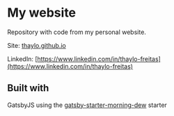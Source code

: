 # My website



Repository with code from my personal website.


Site: [thaylo.github.io](http://thaylo.github.io)

LinkedIn: [https://www.linkedin.com/in/thaylo-freitas](https://www.linkedin.com/in/thaylo-freitas)



## Built with

GatsbyJS using the [gatsby-starter-morning-dew](https://github.com/maxpou/gatsby-starter-morning-dew) starter